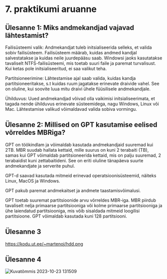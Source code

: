 # 7. praktikumi aruanne

## Ülesanne 1: Miks andmekandjad vajavad lähtestamist?
Failisüsteemi valik: Andmekandjat tuleb initsialiseerida selleks, et valida sobiv failisüsteem. Failisüsteem määrab, kuidas andmed kandjal salvestatakse ja kuidas neile juurdepääsu saab. Windowsi jaoks kasutatakse tavaliselt NTFS-failisüsteemi, mis toetab suuri faile ja paremat turvalisust. Kui ketas pole initsialiseeritud, ei saa valikut teha.

Partitsioneerimine: Lähtestamise ajal saab valida, kuidas kandja partitsioneeritakse, s.t kuidas ruum jagatakse erinevate draivide vahel. See on oluline, kui soovite luua mitu draivi ühele füüsilisele andmekandjale.

Ühilduvus: Uued andmekandjad võivad olla vaikimisi initsialiseerimata, et tagada nende ühilduvus erinevate süsteemidega, nagu Windows, Linux või Mac. Lähtestamise valikud võimaldavad valida sobiva vormingu.  

## Ülesanne 2: Millised on GPT kasutamise eelised võrreldes MBRiga?
GPT on töökindlam ja võimaldab kasutada andmekandjaid suuremad kui 2TB. MBR suudab hallata kettaid, mille suurus on kuni 2 terabaiti (TB), samas kui GPT võimaldab partitsioneerida kettaid, mis on palju suuremad, 2 terabaidist kuni zettabaitideni. See on eriti oluline tänapäeva suurte andmekandjate ja serverite puhul.

GPT-d saavad kasutada mitmeid erinevad operatsioonisüsteemid, näiteks Linux, MacOS ja Windows.

GPT pakub paremat andmekaitset ja andmete taastamisvõimalusi.

GPT toetab suuremat partitsioonide arvu võrreldes MBR-iga. MBR piirdub tavaliselt nelja primaarse partitsiooniga või kolme primaarse partitsiooniga ja ühe laiendatud partitsiooniga, mis võib sisaldada mitmeid loogilisi partitsioone. GPT võimaldab kasutada kuni 128 partitsiooni.

## Ülesanne 3
https://kodu.ut.ee/~martenoj/hdd.png 

## Ülesanne 4
![Kuvatõmmis 2023-10-23 131509](https://github.com/Marten221/opsys_Ojasaar/assets/144438767/539f01ca-9b3d-4cc3-8e48-628f4c7ee1fc)

